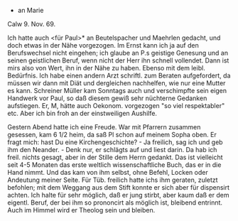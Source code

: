 + an Marie

 Calw 9. Nov. 69.

Ich hatte auch <für Paul>* an Beutelspacher und Maehrlen gedacht, und doch etwas in der Nähe vorgezogen. Im Ernst kann ich ja auf den Berufswechsel nicht eingehen; ich glaube an P.s geistige Genesung und an seinen geistlichen Beruf, wenn nicht der Herr ihn schnell vollendet. Dann ist mirs also von Wert, ihn in der Nähe zu haben. Ebenso mit dem leibl. Bedürfnis. Ich habe einen andern Arzt schriftl. zum Beraten aufgefordert, da müssen wir dann mit Diät und dergleichen nachhelfen, wie nur eine Mutter es kann. Schreiner Müller kam Sonntags auch und verschimpfte sein eigen Handwerk vor Paul, so daß diesem gewiß sehr nüchterne Gedanken aufstiegen. Er, M, hätte auch Oekonom. vorgezogen "so viel respektabler" etc. Aber ich bin froh an der einstweiligen Aushilfe.

Gestern Abend hatte ich eine Freude. War mit Pfarrern zusammen gesessen, kam 6 1/2 heim, da saß Pl schon auf meinem Sopha oben. Er fragt mich: hast Du eine Kirchengeschichte? - Ja freilich, sag ich und geb ihm den Neander. - Denk nur, er schlägts auf und liest darin. Da hab ich freil. nichts gesagt, aber in der Stille dem Herrn gedankt. Das ist vielleicht seit 4-5 Monaten das erste weltlich wissenschaftliche Buch, das er in die Hand nimmt. Und das kam von ihm selbst, ohne Befehl, Locken oder Andeutung meiner Seite. Für Tüb. freilich hatte ichs ihm geraten, zuletzt befohlen; mit dem Weggang aus dem Stift konnte er sich aber für dispensirt achten. 
Ich halte für sehr möglich, daß er jung stirbt, aber kaum daß er dem eigentl. Beruf, der bei ihm so prononcirt als möglich ist, bleibend entrinnt. Auch im Himmel wird er Theolog sein und bleiben.
